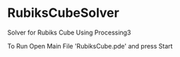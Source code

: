 # RubiksCubeSolver
Solver for Rubiks Cube Using Processing3

To Run Open Main File 'RubiksCube.pde' and press Start
